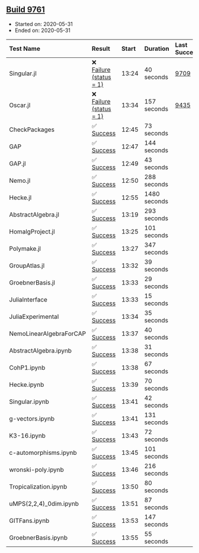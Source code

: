 ## [Build 9761](https://oscarci.mathematik.uni-kl.de/job/oscar/9761/)

* Started on: 2020-05-31
* Ended on: 2020-05-31

| Test Name    | Result | Start | Duration | Last Success | First Failure |
|:-------------|:-------|:------|:---------|:-------------|:--------------|
| Singular.jl | ❌ [Failure (status = 1)](https://oscarci.mathematik.uni-kl.de/job/oscar/9761/artifact/logs/build-9761/Singular.jl.log) | 13:24 | 40 seconds | [9709](https://oscarci.mathematik.uni-kl.de/job/oscar/9709/) | [9710](https://oscarci.mathematik.uni-kl.de/job/oscar/9710/) |
| Oscar.jl | ❌ [Failure (status = 1)](https://oscarci.mathematik.uni-kl.de/job/oscar/9761/artifact/logs/build-9761/Oscar.jl.log) | 13:34 | 157 seconds | [9435](https://oscarci.mathematik.uni-kl.de/job/oscar/9435/) | [9436](https://oscarci.mathematik.uni-kl.de/job/oscar/9436/) |
| CheckPackages | ✅ [Success](https://oscarci.mathematik.uni-kl.de/job/oscar/9761/artifact/logs/build-9761/CheckPackages.log) | 12:45 | 73 seconds |  |  |
| GAP | ✅ [Success](https://oscarci.mathematik.uni-kl.de/job/oscar/9761/artifact/logs/build-9761/GAP.log) | 12:47 | 144 seconds |  |  |
| GAP.jl | ✅ [Success](https://oscarci.mathematik.uni-kl.de/job/oscar/9761/artifact/logs/build-9761/GAP.jl.log) | 12:49 | 43 seconds |  |  |
| Nemo.jl | ✅ [Success](https://oscarci.mathematik.uni-kl.de/job/oscar/9761/artifact/logs/build-9761/Nemo.jl.log) | 12:50 | 288 seconds |  |  |
| Hecke.jl | ✅ [Success](https://oscarci.mathematik.uni-kl.de/job/oscar/9761/artifact/logs/build-9761/Hecke.jl.log) | 12:55 | 1480 seconds |  |  |
| AbstractAlgebra.jl | ✅ [Success](https://oscarci.mathematik.uni-kl.de/job/oscar/9761/artifact/logs/build-9761/AbstractAlgebra.jl.log) | 13:19 | 293 seconds |  |  |
| HomalgProject.jl | ✅ [Success](https://oscarci.mathematik.uni-kl.de/job/oscar/9761/artifact/logs/build-9761/HomalgProject.jl.log) | 13:25 | 101 seconds |  |  |
| Polymake.jl | ✅ [Success](https://oscarci.mathematik.uni-kl.de/job/oscar/9761/artifact/logs/build-9761/Polymake.jl.log) | 13:27 | 347 seconds |  |  |
| GroupAtlas.jl | ✅ [Success](https://oscarci.mathematik.uni-kl.de/job/oscar/9761/artifact/logs/build-9761/GroupAtlas.jl.log) | 13:32 | 39 seconds |  |  |
| GroebnerBasis.jl | ✅ [Success](https://oscarci.mathematik.uni-kl.de/job/oscar/9761/artifact/logs/build-9761/GroebnerBasis.jl.log) | 13:33 | 29 seconds |  |  |
| JuliaInterface | ✅ [Success](https://oscarci.mathematik.uni-kl.de/job/oscar/9761/artifact/logs/build-9761/JuliaInterface.log) | 13:33 | 15 seconds |  |  |
| JuliaExperimental | ✅ [Success](https://oscarci.mathematik.uni-kl.de/job/oscar/9761/artifact/logs/build-9761/JuliaExperimental.log) | 13:34 | 35 seconds |  |  |
| NemoLinearAlgebraForCAP | ✅ [Success](https://oscarci.mathematik.uni-kl.de/job/oscar/9761/artifact/logs/build-9761/NemoLinearAlgebraForCAP.log) | 13:37 | 40 seconds |  |  |
| AbstractAlgebra.ipynb | ✅ [Success](https://oscarci.mathematik.uni-kl.de/job/oscar/9761/artifact/logs/build-9761/AbstractAlgebra.ipynb.log) | 13:38 | 31 seconds |  |  |
| CohP1.ipynb | ✅ [Success](https://oscarci.mathematik.uni-kl.de/job/oscar/9761/artifact/logs/build-9761/CohP1.ipynb.log) | 13:38 | 67 seconds |  |  |
| Hecke.ipynb | ✅ [Success](https://oscarci.mathematik.uni-kl.de/job/oscar/9761/artifact/logs/build-9761/Hecke.ipynb.log) | 13:39 | 70 seconds |  |  |
| Singular.ipynb | ✅ [Success](https://oscarci.mathematik.uni-kl.de/job/oscar/9761/artifact/logs/build-9761/Singular.ipynb.log) | 13:41 | 42 seconds |  |  |
| g-vectors.ipynb | ✅ [Success](https://oscarci.mathematik.uni-kl.de/job/oscar/9761/artifact/logs/build-9761/g-vectors.ipynb.log) | 13:41 | 131 seconds |  |  |
| K3-16.ipynb | ✅ [Success](https://oscarci.mathematik.uni-kl.de/job/oscar/9761/artifact/logs/build-9761/K3-16.ipynb.log) | 13:43 | 72 seconds |  |  |
| c-automorphisms.ipynb | ✅ [Success](https://oscarci.mathematik.uni-kl.de/job/oscar/9761/artifact/logs/build-9761/c-automorphisms.ipynb.log) | 13:45 | 101 seconds |  |  |
| wronski-poly.ipynb | ✅ [Success](https://oscarci.mathematik.uni-kl.de/job/oscar/9761/artifact/logs/build-9761/wronski-poly.ipynb.log) | 13:46 | 216 seconds |  |  |
| Tropicalization.ipynb | ✅ [Success](https://oscarci.mathematik.uni-kl.de/job/oscar/9761/artifact/logs/build-9761/Tropicalization.ipynb.log) | 13:50 | 80 seconds |  |  |
| uMPS(2,2,4)_0dim.ipynb | ✅ [Success](https://oscarci.mathematik.uni-kl.de/job/oscar/9761/artifact/logs/build-9761/uMPS-2-2-4-_0dim.ipynb.log) | 13:51 | 87 seconds |  |  |
| GITFans.ipynb | ✅ [Success](https://oscarci.mathematik.uni-kl.de/job/oscar/9761/artifact/logs/build-9761/GITFans.ipynb.log) | 13:53 | 147 seconds |  |  |
| GroebnerBasis.ipynb | ✅ [Success](https://oscarci.mathematik.uni-kl.de/job/oscar/9761/artifact/logs/build-9761/GroebnerBasis.ipynb.log) | 13:55 | 55 seconds |  |  |
